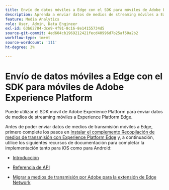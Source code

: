 ```yaml
---
title: Envío de datos móviles a Edge con el SDK para móviles de Adobe Experience Platform
description: Aprenda a enviar datos de medios de streaming móviles a Experience Platform Edge.
feature: Media Analytics
role: User, Admin, Data Engineer
exl-id: 63b62784-dce9-4f91-8c16-8e14155734d5
source-git-commit: 4ed604cb1969212421fecd40996d7b25af50a2b2
workflow-type: tm+mt
source-wordcount: '111'
ht-degree: 3%

---
```


# Envío de datos móviles a Edge con el SDK para móviles de Adobe Experience Platform

Puede utilizar el SDK móvil de Adobe Experience Platform para enviar datos de medios de streaming móviles a Experience Platform Edge.

Antes de poder enviar datos de medios de transmisión móviles a Edge, primero complete los pasos en [Instalar el complemento Recopilación de medios de transmisión con Experience Platform Edge](/help/implementation/edge/implementation-edge.md) y, a continuación, utilice los siguientes recursos de documentación para completar la implementación tanto para iOS como para Android:

* [Introducción](https://developer.adobe.com/client-sdks/documentation/media-for-edge-network/)

* [Referencia de API](https://developer.adobe.com/client-sdks/documentation/media-for-edge-network/api-reference/)

* [Migrar a medios de transmisión por Adobe para la extensión de Edge Network](https://developer.adobe.com/client-sdks/documentation/adobe-media-analytics/migration-guide/)
